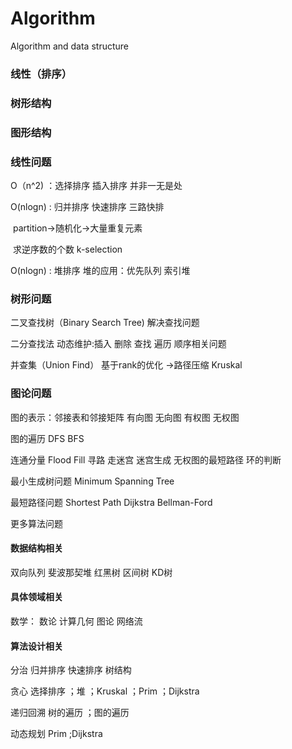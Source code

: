 # Algorithm
Algorithm and data structure

### 线性（排序）

### 树形结构

### 图形结构



### 线性问题

O（n^2)   ：选择排序     插入排序     并非一无是处

O(nlogn)  :   归并排序    快速排序     三路快排

​                                      partition->随机化->大量重复元素

​                  求逆序数的个数  k-selection

O(nlogn) :    堆排序   堆的应用：优先队列      索引堆

### 树形问题

二叉查找树（Binary Search Tree) 解决查找问题

二分查找法  动态维护:插入  删除 查找 遍历 顺序相关问题

并查集（Union Find） 基于rank的优化 ->路径压缩 Kruskal

### 图论问题

图的表示：邻接表和邻接矩阵  有向图 无向图 有权图 无权图

图的遍历 DFS BFS 

连通分量 Flood Fill 寻路 走迷宫 迷宫生成 无权图的最短路径  环的判断

最小生成树问题 Minimum Spanning Tree

最短路径问题 Shortest Path                    Dijkstra           Bellman-Ford



更多算法问题

#### 数据结构相关

双向队列 斐波那契堆 红黑树 区间树 KD树

#### 具体领域相关

数学： 数论 计算几何  图论 网络流

#### 算法设计相关

分治    归并排序 快速排序 树结构

贪心     选择排序 ；堆  ；Kruskal ；Prim ；Dijkstra

递归回溯   树的遍历 ；图的遍历

动态规划   Prim ;Dijkstra









